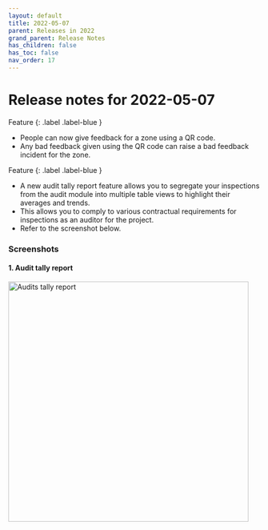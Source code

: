 ```yaml
---
layout: default
title: 2022-05-07
parent: Releases in 2022
grand_parent: Release Notes
has_children: false
has_toc: false
nav_order: 17
---
```


# Release notes for 2022-05-07

Feature
{: .label .label-blue }
- People can now give feedback for a zone using a QR code.
- Any bad feedback given using the QR code can raise a bad feedback incident for the zone.  

Feature
{: .label .label-blue }
- A new audit tally report feature allows you to segregate your inspections from the audit module into 
multiple table views to highlight their averages and trends. 
- This allows you to comply to various contractual requirements for inspections as an auditor for the project.
- Refer to the screenshot below.

### Screenshots

#### 1. Audit tally report

<img alt="Audits tally report" src="https://www.smartclean.io/matrix/images/auditsTallyReportExample1.png" width="480"/>
